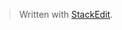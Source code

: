 


> Written with [StackEdit](https://stackedit.io/).
<!--stackedit_data:
eyJoaXN0b3J5IjpbMTI3ODczNzQ2Nl19
-->